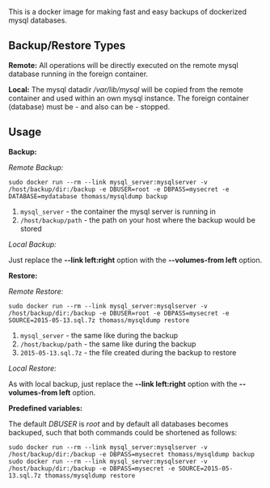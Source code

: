 This is a docker image for making fast and easy backups of dockerized mysql databases.

Backup/Restore Types
--------------------

__Remote:__ All operations will be directly executed on the remote mysql database running in the foreign container.

__Local:__ The mysql datadir _/var/lib/mysql_ will be copied from the remote container and used within an own mysql instance. The foreign container (database) must be - and also can be - stopped.

Usage
-----

__Backup:__

_Remote Backup:_

```
sudo docker run --rm --link mysql_server:mysqlserver -v /host/backup/dir:/backup -e DBUSER=root -e DBPASS=mysecret -e DATABASE=mydatabase thomass/mysqldump backup
```

1. `mysql_server` - the container the mysql server is running in
1. `/host/backup/path` - the path on your host where the backup would be stored

_Local Backup:_

Just replace the __--link left:right__ option with the __--volumes-from left__ option.

__Restore:__

_Remote Restore:_

```
sudo docker run --rm --link mysql_server:mysqlserver -v /host/backup/dir:/backup -e DBUSER=root -e DBPASS=mysecret -e SOURCE=2015-05-13.sql.7z thomass/mysqldump restore
```

1. `mysql_server` - the same like during the backup
1. `/host/backup/path` - the same like during the backup
1. `2015-05-13.sql.7z` - the file created during the backup to restore

_Local Restore:_

As with local backup, just replace the __--link left:right__ option with the __--volumes-from left__ option.

__Predefined variables:__

The default _DBUSER_ is _root_ and by default all databases becomes backuped, such that both commands could be shortened as follows:

```
sudo docker run --rm --link mysql_server:mysqlserver -v /host/backup/dir:/backup -e DBPASS=mysecret thomass/mysqldump backup
sudo docker run --rm --link mysql_server:mysqlserver -v /host/backup/dir:/backup -e DBPASS=mysecret -e SOURCE=2015-05-13.sql.7z thomass/mysqldump restore
```
